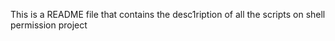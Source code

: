 This is a README file that contains the desc1ription of all the scripts on shell permission project
